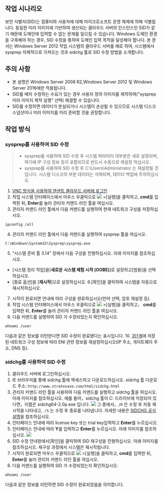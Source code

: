 ## 작업 시나리오

보안 식별자(SID)는 컴퓨터와 사용자에 대해 마이크로소프트 운영 체제에 의해 식별됩니다. 동일한 미러 이미지에 기반하여 생산되는 클라우드 서버의 인스턴스인 SID가 같기 때문에 도메인에 입력할 수 없는 문제를 일으킬 수 있습니다. Windows 도메인 환경을 구축해야 하는 경우, SID 수정을 통하여 도메인 입력 목적을 달성해야 합니다.
본 문서는 Windows Server 2012 작업 시스템의 클라우드 서버를 예로 하여, 시스템에서 sysprep 자체적으로 가져오는 것과 sidchg 툴로 SID 수정 방법을 소개합니다.

## 주의 사항

- 본 설명은 Windows Server 2008 R2,Windows Server 2012 및 Windows Server 2016에만 적용됩니다.
- SID를 배치 수정하는 수요가 있는 경우 사용자 정의 이미지를 제작하여("sysprep 미러 이미지 제작 실행" 선택) 해결할 수 있습니다.
- SID를 수정하면 데이터가 분실되거나 시스템이 손상될 수 있으므로 시스템 디스크 스냅샷이나 미러 이미지를 미리 준비할 것을 권장합니다.

## 작업 방식

### sysprep를 사용하여 SID 수정

> 
> - sysprep를 사용하여 SID 수정 후 시스템 파라미터 대부분은 새로 설정되며, 여기에 IP 구성 정보 등이 포함되므로 반드시 수동으로 재설정 하십시오.
> - sysprep를 사용하여 SID 수정 후 C:\Users\Administrator 는 재설정될 것 입니다. 시스템 디스크의 부분 데이터는 삭제되며, 데이터 백업에 주의하십시오.
> 
1. [VNC 방식을 사용하여 텐센트 클라우드 서버에 로그인](https://cloud.tencent.com/document/product/213/35704)
2. 작업 시스템 인터페이스에서 마우스 우클릭으로 <img src="https://main.qcloudimg.com/raw/87d894e564b7e837d9f478298cf2e292.png" style="margin: 0;"> >[실행]을 클릭하고, **cmd**를 입력한 뒤, **Enter**를 눌러 관리자 커맨드 라인 툴을 여십시오.
3. <span id="step_03">관리자 커맨드 라인 툴에서 다음 커맨드를 실행하여 현재 네트워크 구성을 저장하십시오.</span>
```
ipconfig /all
```
4. 관리자 커맨드 라인 툴에서 다음 커맨드를 실행하여 sysprep 툴을 여십시오.
```
C:\Windows\System32\Sysprep\sysprep.exe
```
5. “시스템 준비 툴 3.14” 창에서 다음 구성을 진행하십시오. 아래 이미지를 참조하십시오.
 - [시스템 정리 작업]을[**새로운 시스템 체험 시작 (OOBE)**]로 설정하고[범용]을 선택하십시오.
 - [종료 옵션]을 [**재시작**]으로 설정하십시오.
6.[확인]을 클릭하여 시스템을 자동으로 재시작하십시오.
7. 시작이 완료되면 안내에 따라 구성을 완료하십시오(언어 선택, 암호 재설정 등).
8. 작업 시스템 인터페이스에서 마우스 우클릭으로 <img src="https://main.qcloudimg.com/raw/87d894e564b7e837d9f478298cf2e292.png" style="margin: 0;"> >[실행]을 클릭하고， **cmd**를 입력한 뒤, **Enter**를 눌러 관리자 커맨드 라인 툴을 여십시오.
9. 다음 커맨드를 실행하여 SID 가 수정되었는지 확인하십시오.
```
whoami /user
```
다음과 같은 정보를 리턴한다면 SID 수정이 완료됐다는 표시입니다.
10. [3단계](#step_03)에 저장된 네트워크 구성 정보에 따라 ENI 관련 정보를 재설정하십시오(IP 주소, 게이트웨이 주소, DNS 등).


### sidchg를 사용하여 SID 수정

1. 클라우드 서버에 로그인하십시오.
2. IE 브라우저를 통해 sidchg 툴에 액세스하고 다운로드하십시오.
sidchg 툴 다운로드 주소: `http://www.stratesave.com/html/sidchg.html`
3. 관리자 커맨드 라인 툴을 사용하여 다음 커맨드를 실행하고 sidchg 툴을 여십시오. 아래 이미지를 참조하십시오.
예를 들어，sidchg 툴이 C: 드라이브에 저장되어 있다면，이름은 sidchg64-2.0p.exe 입니다.
![](https://main.qcloudimg.com/raw/284926ae1eae88228fb009f247b82068.png)
그 중에서，`/R` 은 수정 후 자동 재시작을  나타내고,` /S` 는 수정 후 종료를 나타냅니다. 자세한 내용은 [SIDCHG 공식 설명](http://www.stratesave.com/html/sidchg.html)을 참조하십시오.
4. 인터페이스 안내에 따라 license key 또는  trial key입력하고 **Enter**를 누르십시오.
5. 인터페이스 안내에 따라 **Y**를 입력하고  **Enter**를 누르십시오. 아래 이미지를 참조하십시오.
![](https://main.qcloudimg.com/raw/43c19634475517b183402d15fa32e962.png)
6. SID 수정 안내창에서[확인]을 클릭하여 SID 재구성을 진행하십시오. 아래 이미지를 참조하십시오.
재구성 과정에서 시스템은 재시작됩니다.
7. 시작이 완료되면 마우스 우클릭으로 <img src="https://main.qcloudimg.com/raw/87d894e564b7e837d9f478298cf2e292.png" style="margin: 0;"> >[실행]을 클릭하고, **cmd**를 입력한 뒤, **Enter**를 눌러 관리자 커맨드 라인 툴을 여십시오.
8. 다음 커맨드를 실행하여 SID 가 수정되었는지 확인하십시오.
```
whoami /user
```
다음과 같은 정보를 리턴하면 SID 수정이 완료되었음을 의미합니다.
